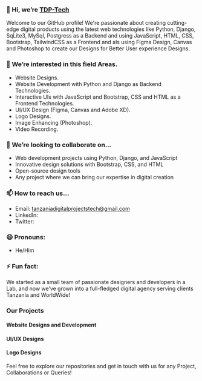 ### 👋 Hi, we’re [TDP-Tech](https://tdptech.com)

Welcome to our GitHub profile! We're passionate about creating cutting-edge digital products using the latest web technologies like Python, Django, SqLite3, MySql, Postgress as a Backend and using JavaScript, HTML, CSS, Bootstrap, TailwindCSS as a Frontend and als using Figma Design, Canvas and Photoshop to create our Designs for Better User experience Designs.

### 👀 We’re interested in this field Areas.
- Website Designs.
- Website Development with Python and Django as Backend Technologies.
- Interactive UIs with JavaScript and Bootstrap, CSS and HTML as a Frontend Technologies.
- UI/UX Design  (Figma, Canvas and Adobe XD).
- Logo Designs.
- Image Enhancing (Photoshop).
- Video Recording.


### 💞️ We’re looking to collaborate on...
- Web development projects using Python, Django, and JavaScript
- Innovative design solutions with Bootstrap, CSS, and HTML
- Open-source design tools
- Any project where we can bring our expertise in digital creation

### 📫 How to reach us...
- Email: tanzaniadigitalprojectstech@gmail.com
- LinkedIn:
- Twitter:

### 😄 Pronouns: 
- He/Him

### ⚡ Fun fact:
We started as a small team of passionate designers and developers in a Lab, and now we’ve grown into a full-fledged digital agency serving clients Tanzania and WorldWide!


### Our Projects
#### Website Designs and Development
#### UI/UX Designs
#### Logo Designs

Feel free to explore our repositories and get in touch with us for any Project, Collaborations or Queries!
